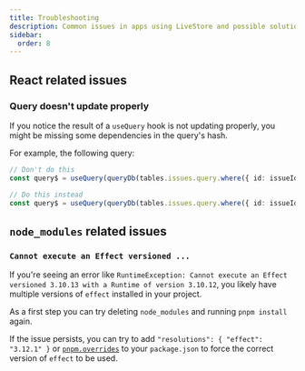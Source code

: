```yaml
---
title: Troubleshooting
description: Common issues in apps using LiveStore and possible solutions.
sidebar:
  order: 8
---
```


## React related issues

### Query doesn't update properly

If you notice the result of a `useQuery` hook is not updating properly, you might be missing some dependencies in the query's hash.

For example, the following query:

```ts
// Don't do this
const query$ = useQuery(queryDb(tables.issues.query.where({ id: issueId }).first()))

// Do this instead
const query$ = useQuery(queryDb(tables.issues.query.where({ id: issueId }).first(), { deps: issueId }))
```

## `node_modules` related issues

### `Cannot execute an Effect versioned ...`

If you're seeing an error like `RuntimeException: Cannot execute an Effect versioned 3.10.13 with a Runtime of version 3.10.12`, you likely have multiple versions of `effect` installed in your project.

As a first step you can try deleting `node_modules` and running `pnpm install` again.

If the issue persists, you can try to add `"resolutions": { "effect": "3.12.1" }` or [`pnpm.overrides`](https://pnpm.io/package_json#pnpmoverrides) to your `package.json` to force the correct version of `effect` to be used.
